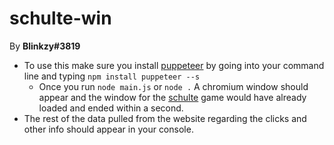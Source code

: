 # schulte-win
By <b>Blinkzy#3819</b>
* To use this make sure you install [puppeteer](https://www.npmjs.com/package/puppeteer) by going into your command line and typing `npm install puppeteer --s`
  * Once you run `node main.js` or `node .` A chromium window should appear and the window for the [schulte](https://drafterleo.github.io/schulte/) game would have already loaded and ended within a second.
 * The rest of the data pulled from the website regarding the clicks and other info should appear in your console.
